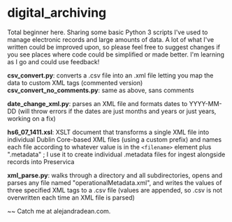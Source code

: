 # digital_archiving
Total beginner here. Sharing some basic Python 3 scripts I've used to manage electronic records and large amounts of data. A lot of what I've written could be improved upon, so please feel free to suggest changes if you see places where code could be simplified or made better. I'm learning as I go and could use feedback!

**csv_convert.py**: converts a .csv file into an .xml file letting you map the data to custom XML tags (commented version)
**csv_convert_no_comments.py**: same as above, sans comments

**date_change_xml.py**: parses an XML file and formats dates to YYYY-MM-DD (will throw errors if the dates are just months and years or just years, working on a fix)

**hs6_07_1411.xsl**: XSLT document that transforms a single XML file into individual Dublin Core-based XML files (using a custom prefix) and names each file according to whatever value is in the `<filename>` element plus ".metadata" ; I use it to create individual .metadata files for ingest alongside records into Preservica

**xml_parse.py**: walks through a directory and all subdirectories, opens and parses any file named "operationalMetadata.xml", and writes the values of three specified XML tags to a .csv file (values are appended, so .csv is not overwritten each time an XML file is parsed)


~~ Catch me at alejandradean.com.
